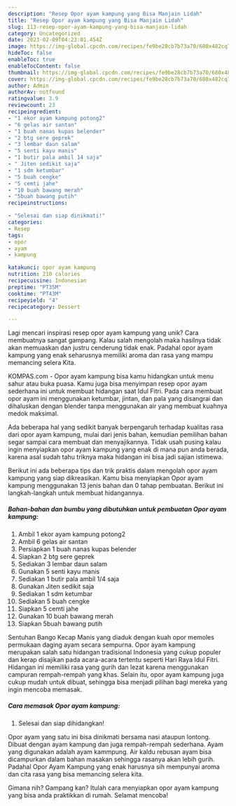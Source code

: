 ```yaml
---
description: "Resep Opor ayam kampung yang Bisa Manjain Lidah"
title: "Resep Opor ayam kampung yang Bisa Manjain Lidah"
slug: 113-resep-opor-ayam-kampung-yang-bisa-manjain-lidah
category: Uncategorized
date: 2023-02-09T04:23:01.454Z
image: https://img-global.cpcdn.com/recipes/fe9be28cb7b73a70/680x482cq70/opor-ayam-kampung-foto-resep-utama.jpg
hideToc: false
enableToc: true
enableTocContent: false
thumbnail: https://img-global.cpcdn.com/recipes/fe9be28cb7b73a70/680x482cq70/opor-ayam-kampung-foto-resep-utama.jpg
cover: https://img-global.cpcdn.com/recipes/fe9be28cb7b73a70/680x482cq70/opor-ayam-kampung-foto-resep-utama.jpg
author: Admin
authorAv: notfound
ratingvalue: 3.9
reviewcount: 23
recipeingredient:
- "1 ekor ayam kampung potong2"
- "6 gelas air santan"
- "1 buah nanas kupas belender"
- "2 btg sere geprek"
- "3 lembar daun salam"
- "5 senti kayu manis"
- "1 butir pala ambil 14 saja"
- " Jiten sedikit saja"
- "1 sdm ketumbar"
- "5 buah cengke"
- "5 cemti jahe"
- "10 buah bawang merah"
- "5buah bawang putih"
recipeinstructions:

- "Selesai dan siap dinikmati!"
categories:
- Resep
tags:
- opor
- ayam
- kampung

katakunci: opor ayam kampung 
nutrition: 210 calories
recipecuisine: Indonesian
preptime: "PT35M"
cooktime: "PT43M"
recipeyield: "4"
recipecategory: Dessert

---
```





Lagi mencari inspirasi resep opor ayam kampung yang unik? Cara membuatnya sangat gampang. Kalau salah mengolah maka hasilnya tidak akan memuaskan dan justru cenderung tidak enak. Padahal opor ayam kampung yang enak seharusnya memiliki aroma dan rasa yang mampu memancing selera Kita.





KOMPAS.com - Opor ayam kampung bisa kamu hidangkan untuk menu sahur atau buka puasa. Kamu juga bisa menyimpan resep opor ayam sederhana ini untuk membuat hidangan saat Idul Fitri. Pada cara membuat opor ayam ini menggunakan ketumbar, jintan, dan pala yang disangrai dan dihaluskan dengan blender tanpa menggunakan air yang membuat kuahnya medok maksimal.

Ada beberapa hal yang sedikit banyak berpengaruh terhadap kualitas rasa dari opor ayam kampung, mulai dari jenis bahan, kemudian pemilihan bahan segar sampai cara membuat dan menyajikannya. Tidak usah pusing kalau ingin menyiapkan opor ayam kampung yang enak di mana pun anda berada, karena asal sudah tahu triknya maka hidangan ini bisa jadi sajian istimewa.






Berikut ini ada beberapa tips dan trik praktis dalam mengolah opor ayam kampung yang siap dikreasikan. Kamu bisa menyiapkan Opor ayam kampung menggunakan 13 jenis bahan dan 0 tahap pembuatan. Berikut ini langkah-langkah untuk membuat hidangannya.

<!--inarticleads1-->

##### Bahan-bahan dan bumbu yang dibutuhkan untuk pembuatan Opor ayam kampung:

1. Ambil 1 ekor ayam kampung potong2
1. Ambil 6 gelas air santan
1. Persiapkan 1 buah nanas kupas belender
1. Siapkan 2 btg sere geprek
1. Sediakan 3 lembar daun salam
1. Gunakan 5 senti kayu manis
1. Sediakan 1 butir pala ambil 1/4 saja
1. Gunakan  Jiten sedikit saja
1. Sediakan 1 sdm ketumbar
1. Sediakan 5 buah cengke
1. Siapkan 5 cemti jahe
1. Gunakan 10 buah bawang merah
1. Siapkan 5buah bawang putih


Sentuhan Bango Kecap Manis yang diaduk dengan kuah opor memoles permukaan daging ayam secara sempurna. Opor ayam kampung merupakan salah satu hidangan tradisional Indonesia yang cukup populer dan kerap disajikan pada acara-acara tertentu seperti Hari Raya Idul Fitri. Hidangan ini memiliki rasa yang gurih dan lezat karena menggunakan campuran rempah-rempah yang khas. Selain itu, opor ayam kampung juga cukup mudah untuk dibuat, sehingga bisa menjadi pilihan bagi mereka yang ingin mencoba memasak. 

<!--inarticleads2-->

##### Cara memasak Opor ayam kampung:


1. Selesai dan siap dihidangkan!

Opor ayam yang satu ini bisa dinikmati bersama nasi ataupun lontong. Dibuat dengan ayam kampung dan juga rempah-rempah sederhana. Ayam yang digunakan adalah ayam kammpung. Air kaldu rebusan ayam bisa dicampurkan dalam bahan masakan sehingga rasanya akan lebih gurih. Padahal Opor Ayam Kampung yang enak harusnya sih mempunyai aroma dan cita rasa yang bisa memancing selera kita. 

Gimana nih? Gampang kan? Itulah cara menyiapkan opor ayam kampung yang bisa anda praktikkan di rumah. Selamat mencoba!
